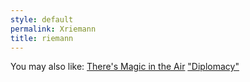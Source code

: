 ```yaml
---
style: default
permalink: Xriemann
title: riemann
---
```

You may also like:
[There's Magic in the Air](http://scp-wiki.net/there-s-magic-in-the-air)
["Diplomacy"](http://scp-wiki.net/goc-tale-sequence-diplomacy)